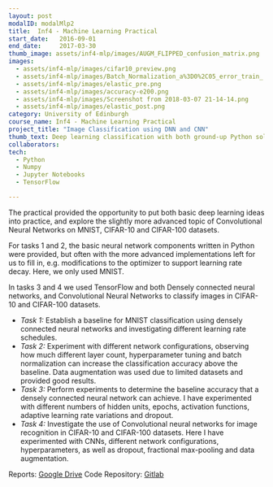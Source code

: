 ```yaml
---
layout: post
modalID: modalMlp2
title:  Inf4 - Machine Learning Practical
start_date:   2016-09-01
end_date:     2017-03-30
thumb_image: assets/inf4-mlp/images/AUGM_FLIPPED_confusion_matrix.png
images:
  - assets/inf4-mlp/images/cifar10_preview.png
  - assets/inf4-mlp/images/Batch_Normalization_a%3D0%2C05_error_train_.png
  - assets/inf4-mlp/images/elastic_pre.png
  - assets/inf4-mlp/images/accuracy-e200.png
  - assets/inf4-mlp/images/Screenshot from 2018-03-07 21-14-14.png
  - assets/inf4-mlp/images/elastic_post.png
category: University of Edinburgh
course_name: Inf4 - Machine Learning Practical
project_title: "Image Classification using DNN and CNN"
thumb_text: Deep learning classification with both ground-up Python solution on MNIST, and TensorFlow on CIFAR.
collaborators:
tech:
  - Python
  - Numpy
  - Jupyter Notebooks
  - TensorFlow

---
```


The practical provided the opportunity to put both basic deep learning ideas into practice, and explore the slightly more advanced topic of Convolutional Neural Networks on MNIST, CIFAR-10 and CIFAR-100 datasets.

For tasks 1 and 2, the basic neural network components written in Python were provided, but often with the more advanced implementations left for us to fill in, e.g. modifications to the optimizer to support learning rate decay. Here, we only used MNIST.

In tasks 3 and 4 we used TensorFlow and both Densely connected neural networks, and  Convolutional Neural Networks to classify images in CIFAR-10 and CIFAR-100 datasets.

* *Task 1:* Establish a baseline for MNIST classification using densely connected neural networks and investigating different learning rate schedules.
* *Task 2:* Experiment with different network configurations, observing how much different layer count, hyperparameter tuning and batch normalization can increase the classification accuracy above the baseline. Data augmentation was used due to limited datasets and provided good results.
* *Task 3:* Perform experiments to determine the baseline accuracy that a densely connected neural network can achieve. I have experimented with different numbers of hidden units, epochs, activation functions, adaptive learning rate variations and dropout.
 * *Task 4:* Investigate the use of Convolutional neural networks for image recognition in CIFAR-10 and CIFAR-100 datasets. Here I have experimented with CNNs, different network configurations, hyperparameters, as well as dropout, fractional max-pooling and data augmentation.

Reports: [Google Drive](https://drive.google.com/open?id=1ivjc3oO2prNyn2vHfLZhiUSz4JXDk7lf)
Code Repository: [Gitlab](https://gitlab.com/LinasKo/Inf4-MLP)
